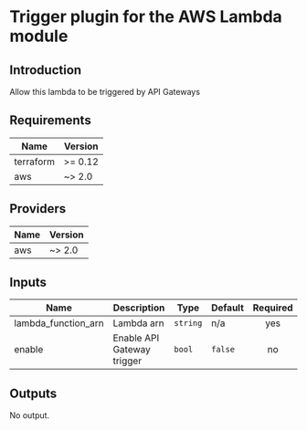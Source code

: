 # Trigger plugin for the AWS Lambda module

## Introduction  
Allow this lambda to be triggered by API Gateways

## Requirements

| Name | Version |
|------|---------|
| terraform | >= 0.12 |
| aws | ~> 2.0 |

## Providers

| Name | Version |
|------|---------|
| aws | ~> 2.0 |

## Inputs

| Name | Description | Type | Default | Required |
|------|-------------|------|---------|:--------:|
| lambda\_function\_arn | Lambda arn | `string` | n/a | yes |
| enable | Enable API Gateway trigger | `bool` | `false` | no |

## Outputs

No output.

